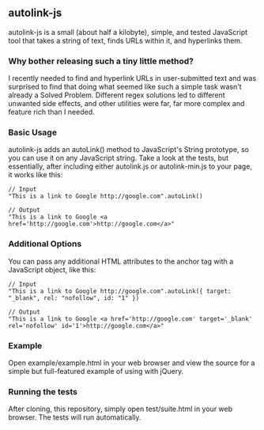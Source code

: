 ## autolink-js

autolink-js is a small (about half a kilobyte), simple, and tested JavaScript tool that takes
a string of text, finds URLs within it, and hyperlinks them.

### Why bother releasing such a tiny little method?

I recently needed to find and hyperlink URLs in user-submitted text
and was surprised to find that doing what seemed like such a simple task wasn't already a
Solved Problem. Different regex solutions led to different unwanted side
effects, and other utilities were far, far more complex and feature rich
than I needed.

### Basic Usage

autolink-js adds an autoLink() method to JavaScript's String prototype,
so you can use it on any JavaScript string. Take a look at the tests,
but essentially, after including either autolink.js or autolink-min.js
to your page, it works like this:

    // Input
    "This is a link to Google http://google.com".autoLink()

    // Output
    "This is a link to Google <a href='http://google.com'>http://google.com</a>"

### Additional Options

You can pass any additional HTML attributes to the anchor tag with a JavaScript object, like this:

    // Input
    "This is a link to Google http://google.com".autoLink({ target: "_blank", rel: "nofollow", id: "1" })

    // Output
    "This is a link to Google <a href='http://google.com' target='_blank' rel='nofollow' id='1'>http://google.com</a>"

### Example

Open example/example.html in your web browser and view the source for a simple but
full-featured example of using with jQuery.

### Running the tests

After cloning, this repository, simply open test/suite.html in your web
browser. The tests will run automatically.
